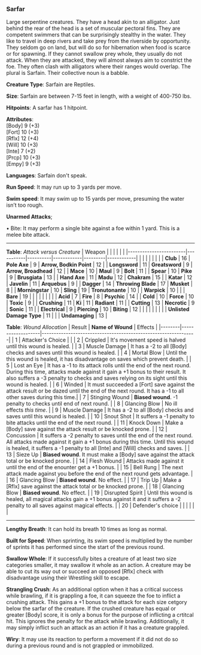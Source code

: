 ### Sarfar
Large serpentine creatures. They have a head akin to an alligator. Just behind the rear of the head is a set of muscular pectoral fins. They are competent swimmers that can be surprisingly stealthy in the water. They like to travel in deep rivers and take prey from the riverside by opportunity. They seldom go on land, but will do so for hibernation when food is scarce or for spawning. If they cannot swallow prey whole, they usually do not attack. When they are attacked, they will almost always aim to constrict the foe. They often clash with alligators where their ranges would overlap. The plural is Sarfain. Their collective noun is a babble.

**Creature Type**: Sarfain are Reptiles. 

**Size**: Sarfain are between 7-15 feet in length, with a weight of 400-750 lbs.

**Hitpoints**: A sarfar has 1 hitpoint.

**Attributes**:  
[Body] 9 (+3)  
[Fort] 10 (+3)  
[Rflx] 12 (+4)  
[Will] 10 (+3)  
[Inte] 7  (+2)  
[Prcp] 10 (+3)  
[Empy] 9  (+3)  

**Languages**: Sarfain don't speak.

**Run Speed**: It may run up to 3 yards per move.

**Swim speed**: It may swim up to 15 yards per move, presuming the water isn’t too rough.

**Unarmed Attacks**;

 • Bite: It may perform a single bite against a foe within 1 yard. This is a melee bite attack.

-----

**Table**: *Attack versus Creature*
| Weapon                 |          |            |         |            |         |
|------------------------|-----------|----------|------------|---------|------------|
|                        |          |            |         |            |         |
| **Club**                   | 16     | **Pole Axe**       | 9      | **Arrow, Bodkin Point**    | 12    |
| **Longsword**              | 11     | **Greatsword**     | 9      | **Arrow, Broadhead**       | 12    |
| **Mace**                   | 10     | **Maul**           | 9      | **Bolt**                   | 11    |
| **Spear**                  | 10     | **Pike**           | 9      | **Brusgiata**              | 13    |
| **Hand Axe**               | 11     | **Madu**           | 12     | **Chakram**                | 15    |
| **Katar**                  | 12     | **Javelin**        | 11     | **Arquebus**               | 9     |
| **Dagger**                 | 14     | **Throwing Blade** | 17     | **Musket**                 | 8     |
| **Morningstar**            | 10     | **Sling**          | 19     | **Tronutonante**           | 10    |
| **Warpick**                | 10     |              |              | **Bare**                   | 19    |
|                        |           |          |            |         |            |
| **Acid**                   | 7      | **Fire**           | 8      | **Psychic**               | 14     |
| **Cold**                   | 10     | **Force**          | 10     | **Toxic**                 | 9      |
| **Crushing**               | 11     | **Ki**             | 11     | **Radiant**               | 11     |
| **Cutting**                | 13     | **Necrotic**       | 9      | **Sonic**                 | 11     |
| **Electrical**             | 9      | **Piercing**       | 10     | **Biting**                | 12     |
|                        |           |          |            |         |            |
| **Unlisted Damage Type** | 11 |                    |              | **Undamaging** | 13 |



**Table**: *Wound Allocation*
| Result | **Name of Wound** | Effects                                                        |
|--------|-------------------|----------------------------------------------------------------|
|   1    | Attacker's Choice |                                                                |
|   2    | Crippled          | It's movement speed is halved until this wound is healed.      |
|   3    | Muscle Damage     | It has a -2 to all [Body] checks and saves until this wound is healed. |
|   4    | Mortal Blow       | Until the this wound is healed, it has disadvantage on saves which prevent death. |
|   5    | Lost an Eye       | It has a -1 to its attack rolls until the end of the next round. During this time, attacks made against it gain a +1 bonus to their result. It also suffers a -3 penalty to checks and saves relying on its sight until this wound is healed. |
|   6    | Winded            | It must succeeded a [Fort] save against the attack result or be dazed until the end of the next round. It has a -1 to all other saves during this time.|
|   7    | Stinging Wound    | **Biased wound**. -1 penalty to checks until end of next round. |
|   8    | Glancing Blow     | No ill effects _this time_.                                     |
|   9    | Muscle Damage     | It has a -2 to all [Body] checks and saves until this wound is healed. |
|   10   | Snout Shot        | It suffers a -1 penalty to bite attacks until the end of the next round. |
|   11   | Knock Down        | Make a [Body] save against the attack result or be knocked prone. |
|   12   | Concussion        | It suffers a -2 penalty to saves until the end of the next round. All attacks made against it gain a +1 bonus during this time. Until this wound is healed, it suffers a -1 penalty to all [Inte] and [Will] checks and saves. |
|   13   | Sieze Up          | **Biased wound**. It must make a [Body] save against the attack total or be knocked prone. |
|   14   | Flesh Wound       | Attacks made against it until the end of the enounter get a +1 bonus. |
|   15   | Bell Rung         | The next attack made against you before the end of the next round gets advantage.  |
|   16   | Glancing Blow     | **Biased wound**. No effect. |
|   17   | Trip Up           | Make a [Rflx] save against the attack total or be knocked prone.                                  |
|   18   | Glancing Blow     | **Biased wound**. No effect. |
|   19   | Disrupted Spirit  | Until this wound is healed, all magical attacks gain a +1 bonus against it and it suffers a -2 penalty to all saves against magical effects. |
|   20   | Defender's choice |                                   |
|        |                                                |                                   |

-----

**Lengthy Breath**: It can hold its breath 10 times as long as normal.

**Built for Speed**: When sprinting, its swim speed is multiplied by the number of sprints it has performed since the start of the previous round.

**Swallow Whole**: If it successfully bites a creature of at least two size categories smaller, it may swallow it whole as an action. A creature may be able to cut its way out or succeed an opposed [Rflx] check with disadvantage using their Wrestling skill to escape.

**Strangling Crush**: As an additional option when it has a critical success while brawling, if it is grappling a foe, it can squeeze the foe to inflict a crushing attack. This gains a +1 bonus to the attack for each size cetgory below the sarfar of the creature. If the crushed creature has equal or greater [Body] score, it is only a bonus for the purpose of inflicting a crtitcal hit. This ignores the penalty for the attack while brawling. Additionally, it may simply inflict such an attack as an action if it has a creature grappled.

**Wiry**: It may use its reaction to perform a movement if it did not do so during a previous round and is not grappled or immobilized.
